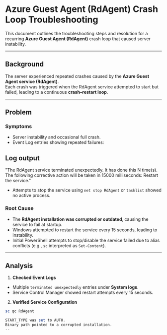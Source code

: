 # Azure Guest Agent (RdAgent) Crash Loop Troubleshooting

This document outlines the troubleshooting steps and resolution for a recurring **Azure Guest Agent (RdAgent)** crash loop that caused server instability.  

---

## Background  
The server experienced repeated crashes caused by the **Azure Guest Agent service (RdAgent)**.  
Each crash was triggered when the RdAgent service attempted to start but failed, leading to a continuous **crash–restart loop**.  

---

##  Problem  

### Symptoms  
- Server instability and occasional full crash.  
- Event Log entries showing repeated failures:  

## Log output
"The RdAgent service terminated unexpectedly. It has done this N time(s).
The following corrective action will be taken in 15000 milliseconds: Restart the service."

- Attempts to stop the service using `net stop RdAgent` or `tasklist` showed no active process.  

### Root Cause  
- The **RdAgent installation was corrupted or outdated**, causing the service to fail at startup.  
- Windows attempted to restart the service every 15 seconds, leading to instability.  
- Initial PowerShell attempts to stop/disable the service failed due to alias conflicts (e.g., `sc` interpreted as `Set-Content`).  

---

##  Analysis  

1. **Checked Event Logs**  
 - Multiple `terminated unexpectedly` entries under **System logs**.  
 - Service Control Manager showed restart attempts every 15 seconds.  

2. **Verified Service Configuration**  
 ```powershell
 sc qc RdAgent

START_TYPE was set to AUTO.
Binary path pointed to a corrupted installation.
--

